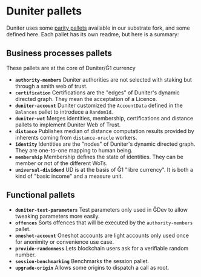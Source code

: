 # Duniter pallets

Duniter uses some [parity pallets](https://github.com/duniter/substrate/tree/master/frame) available in our substrate fork, and some defined here. Each pallet has its own readme, but here is a summary:

## Business processes pallets

These pallets are at the core of Duniter/Ğ1 currency

- **`authority-members`** Duniter authorities are not selected with staking but through a smith web of trust.
- **`certification`** Certifications are the "edges" of Duniter's dynamic directed graph. They mean the acceptation of a Licence.
- **`duniter-account`** Duniter customized the `AccountData` defined in the `Balances` pallet to introduce a `RandomId`.
- **`duniter-wot`** Merges identities, membership, certifications and distance pallets to implement Duniter Web of Trust.
- **`distance`** Publishes median of distance computation results provided by inherents coming from `distance-oracle` workers.
- **`identity`** Identities are the "nodes" of Duniter's dynamic directed graph. They are one-to-one mapping to human being.
- **`membership`** Membership defines the state of identities. They can be member or not of the different WoTs.
- **`universal-dividend`** UD is at the basis of Ğ1 "libre currency". It is both a kind of "basic income" and a measure unit.

## Functional pallets

- **`duniter-test-parameters`** Test parameters only used in ĞDev to allow tweaking parameters more easily.
- **`offences`** Sorts offences that will be executed by the `authority-members` pallet.
- **`oneshot-account`** Oneshot accounts are light accounts only used once for anonimity or convenience use case.
- **`provide-randomness`** Lets blockchain users ask for a verifiable random number.
- **`session-benchmarking`** Benchmarks the session pallet.
- **`upgrade-origin`** Allows some origins to dispatch a call as root.